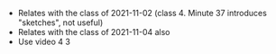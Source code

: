 * Relates with the class of 2021-11-02 (class 4. Minute 37 introduces "sketches", not useful)
* Relates with the class of 2021-11-04 also
* Use video 4 3

